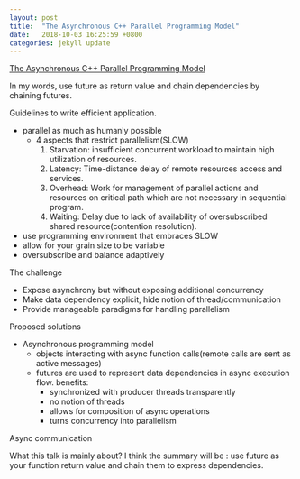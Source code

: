 ```yaml
---
layout: post
title:  "The Asynchronous C++ Parallel Programming Model"
date:   2018-10-03 16:25:59 +0800
categories: jekyll update
---
```


[The Asynchronous C++ Parallel Programming Model](https://www.youtube.com/watch?v=js-e8xAMd1s)

In my words, use future as return value and chain dependencies by chaining futures.

Guidelines to write efficient application.

* parallel as much as humanly possible
    * 4 aspects that restrict parallelism(SLOW)
        1. Starvation: insufficient concurrent workload to maintain high utilization of resources.
        2. Latency: Time-distance delay of remote resources access and services.
        3. Overhead: Work for management of parallel actions and resources on critical path which are not necessary in sequential program.
        4. Waiting: Delay due to lack of availability of oversubscribed shared resource(contention resolution).
* use programming environment that embraces SLOW
* allow for your grain size to be variable
* oversubscribe and balance adaptively

The challenge
* Expose asynchrony but without exposing additional concurrency
* Make data dependency explicit, hide notion of thread/communication
* Provide manageable paradigms for handling parallelism

Proposed solutions
* Asynchronous programming model
    * objects interacting with async function calls(remote calls are sent as active messages)
    * futures are used to represent data dependencies in async execution flow. benefits:
        * synchronized with producer threads transparently
        * no notion of threads
        * allows for composition of async operations
        * turns concurrency into parallelism

Async communication

What this talk is mainly about?
I think the summary will be : use future as your function return value and chain them to express dependencies.

[jekyll-docs]: http://jekyllrb.com/docs/home
[jekyll-gh]:   https://github.com/jekyll/jekyll
[jekyll-talk]: https://talk.jekyllrb.com/
